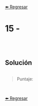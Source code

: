 [⬅️ Regresar](https://github.com/cosmoart/adventJS)

# 15 -


<br/>
<br/>

## Solución

```js
```

> Puntaje:

<br/>

[⬅️ Regresar](https://github.com/cosmoart/adventJS)